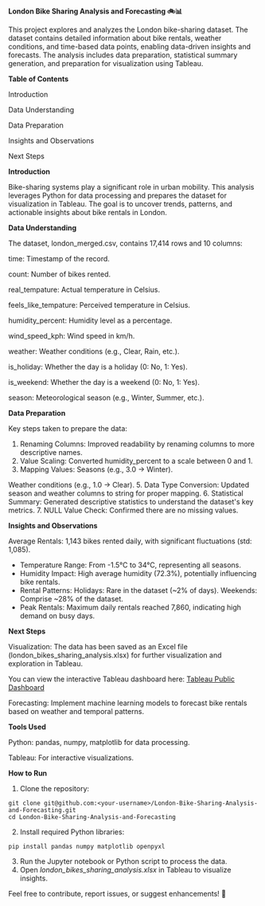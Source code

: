 **London Bike Sharing Analysis and Forecasting 🚲📊**

This project explores and analyzes the London bike-sharing dataset. The dataset contains detailed information about bike rentals, weather conditions, and time-based data points, enabling data-driven insights and forecasts. The analysis includes data preparation, statistical summary generation, and preparation for visualization using Tableau.

**Table of Contents**

Introduction

Data Understanding

Data Preparation

Insights and Observations

Next Steps

**Introduction**

Bike-sharing systems play a significant role in urban mobility. This analysis leverages Python for data processing and prepares the dataset for visualization in Tableau. The goal is to uncover trends, patterns, and actionable insights about bike rentals in London.

**Data Understanding**

The dataset, london_merged.csv, contains 17,414 rows and 10 columns:

  time: Timestamp of the record.
  
  count: Number of bikes rented.
  
  real_tempature: Actual temperature in Celsius.
  
  feels_like_tempature: Perceived temperature in Celsius.
  
  humidity_percent: Humidity level as a percentage.
  
  wind_speed_kph: Wind speed in km/h.
  
  weather: Weather conditions (e.g., Clear, Rain, etc.).
  
  is_holiday: Whether the day is a holiday (0: No, 1: Yes).
  
  is_weekend: Whether the day is a weekend (0: No, 1: Yes).
  
  season: Meteorological season (e.g., Winter, Summer, etc.).
  
**Data Preparation**

Key steps taken to prepare the data:

1. Renaming Columns: Improved readability by renaming columns to more descriptive names.
2. Value Scaling: Converted humidity_percent to a scale between 0 and 1.
3. Mapping Values:
  Seasons (e.g., 3.0 → Winter).

  Weather conditions (e.g., 1.0 → Clear).
5. Data Type Conversion: Updated season and weather columns to string for proper mapping.
6. Statistical Summary: Generated descriptive statistics to understand the dataset's key metrics.
7. NULL Value Check: Confirmed there are no missing values.
   
**Insights and Observations**

Average Rentals: 1,143 bikes rented daily, with significant fluctuations (std: 1,085).
- Temperature Range: From -1.5°C to 34°C, representing all seasons.
- Humidity Impact: High average humidity (72.3%), potentially influencing bike rentals.
- Rental Patterns:
    Holidays: Rare in the dataset (~2% of days).
    Weekends: Comprise ~28% of the dataset.
- Peak Rentals: Maximum daily rentals reached 7,860, indicating high demand on busy days.
  
**Next Steps**
  
Visualization: The data has been saved as an Excel file (london_bikes_sharing_analysis.xlsx) for further visualization and exploration in Tableau.

You can view the interactive Tableau dashboard here: [Tableau Public Dashboard](https://public.tableau.com/views/LondonBikeSharingDashboard_17365424694300/Dashboard1?:language=en-US&:sid=&:redirect=auth&:display_count=n&:origin=viz_share_link)

Forecasting: Implement machine learning models to forecast bike rentals based on weather and temporal patterns.

**Tools Used**

Python: pandas, numpy, matplotlib for data processing.

Tableau: For interactive visualizations.

**How to Run**

1. Clone the repository:
```
git clone git@github.com:<your-username>/London-Bike-Sharing-Analysis-and-Forecasting.git
cd London-Bike-Sharing-Analysis-and-Forecasting
```

2. Install required Python libraries:

```
pip install pandas numpy matplotlib openpyxl
```
3. Run the Jupyter notebook or Python script to process the data.
4. Open _london_bikes_sharing_analysis.xlsx_ in Tableau to visualize insights.


Feel free to contribute, report issues, or suggest enhancements! 🚀

